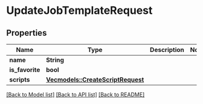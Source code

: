 # UpdateJobTemplateRequest

## Properties

Name | Type | Description | Notes
------------ | ------------- | ------------- | -------------
**name** | **String** |  | 
**is_favorite** | **bool** |  | 
**scripts** | [**Vec<models::CreateScriptRequest>**](CreateScriptRequest.md) |  | 

[[Back to Model list]](../README.md#documentation-for-models) [[Back to API list]](../README.md#documentation-for-api-endpoints) [[Back to README]](../README.md)


